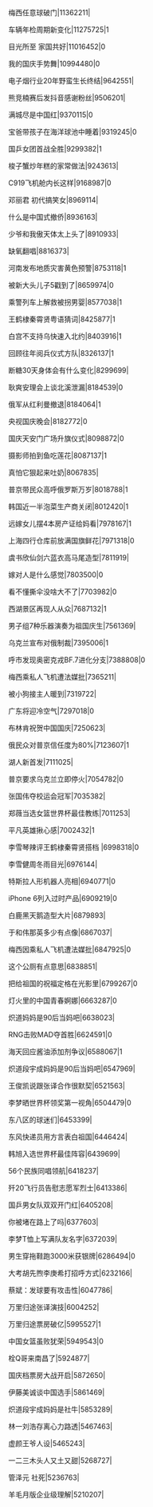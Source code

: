 梅西任意球破门|11362211|

车辆年检周期新变化|11275725|1

目光所至 家国共好|11016452|0

我的国庆手势舞|10994480|0

电子烟行业20年野蛮生长终结|9642551|

熊竞楠赛后发抖音感谢粉丝|9506201|

满城尽是中国红|9370115|0

宝爸带孩子在海洋球池中睡着|9319245|0

国乒女团首战全胜|9299382|1

梭子蟹炒年糕的家常做法|9243613|

C919飞机舱内长这样|9168987|0

邓丽君 初代搞笑女|8969114|

什么是中国式撤侨|8936163|

少爷和我傲天体太上头了|8910933|

缺氧翻唱|8816373|

河南发布地质灾害黄色预警|8753118|1

被新大头儿子5戳到了|8659974|0

乘警列车上解救被拐男婴|8577038|1

王鹤棣秦霄贤粤语猜词|8425877|1

白宫不支持乌快速入北约|8403916|1

回顾往年阅兵仪式方队|8326137|1

断糖30天身体会有什么变化|8299699|

耿爽安理会上谈北溪泄漏|8184539|0

俄军从红利曼撤退|8184064|1

央视国庆晚会|8182772|0

国庆天安门广场升旗仪式|8098872|0

摄影师拍到鱼吃莲花|8087137|1

真怕它狠起来吐奶|8067835|

普京带民众高呼俄罗斯万岁|8018788|1

韩国近一半泡菜生产商关闭|8012420|1

远嫁女儿摆4本房产证给妈看|7978167|1

上海四行仓库前放满国旗鲜花|7971318|0

虞书欣仙剑六蓝衣高马尾造型|7811919|

嫁对人是什么感觉|7803500|0

看不懂撕伞没啥大不了|7703982|0

西湖景区再现人从众|7687132|1

男子组7种乐器演奏为祖国庆生|7561369|

乌克兰宣布对俄制裁|7395006|1

呼市发现奥密克戎BF.7进化分支|7388808|0

梅西乘私人飞机遭法媒批|7365211|

被小狗接主人暖到|7319722|

广东将迎冷空气|7297018|0

布林肯祝贺中国国庆|7250623|

俄民众对普京信任度为80%|7123607|1

湖人新首发|7111025|

普京要求乌克兰立即停火|7054782|0

张国伟夺校运会冠军|7035382|

郑薇当选女篮世界杯最佳教练|7011253|

平凡英雄揪心感|7002432|1

李雪琴辣评王鹤棣秦霄贤搭档 ​​​​|6998318|0

李雪健周冬雨目光|6976144|

特斯拉人形机器人亮相|6940771|0

iPhone 6列入过时产品|6909219|0

白鹿黑天鹅造型大片|6879893|

于和伟那英多少有点像|6867037|

梅西因乘私人飞机遭法媒批|6847925|0

这个公厕有点意思|6838851|

把给祖国的祝福定格在光影里|6799267|0

灯火里的中国青春婀娜|6663287|0

炽道妈妈是90后当妈吧|6638023|

RNG击败MAD夺首胜|6624591|0

海天回应酱油添加剂争议|6588067|1

炽道段宇成妈妈是90后当妈吧|6547969|

王俊凯说跟张译合作很默契|6521563|

李梦晒世界杯领奖第一视角|6504479|0

东八区的球迷们|6453399|

东风快递员用方言表白祖国|6446424|

韩旭入选世界杯最佳阵容|6439699|

56个民族同唱领航|6418237|

歼20飞行员告慰志愿军烈士|6413386|

国乒男女队双双开门红|6405208|

你被堵在路上了吗|6377603|

李梦T恤上写满队友名字|6372039|

男生穿拖鞋跑3000米获银牌|6286494|0

大考胡先煦李庚希打招呼方式|6232166|

蔡斌：发球要有攻击性|6047786|

万里归途张译演技|6004252|

万里归途票房破亿|5995527|1

中国女篮虽败犹荣|5949543|0

栓Q哥来南昌了|5924877|

国庆档票房大战开启|5872650|

伊藤美诚谈中国选手|5861469|

炽道段宇成妈妈是社牛|5853289|

林一刘浩存离心力路透|5467463|

虚颜王爷人设|5465243|

一二三木头人又土又甜|5268727|

管泽元 社死|5236763|

羊毛月版企业级理解|5210207|

